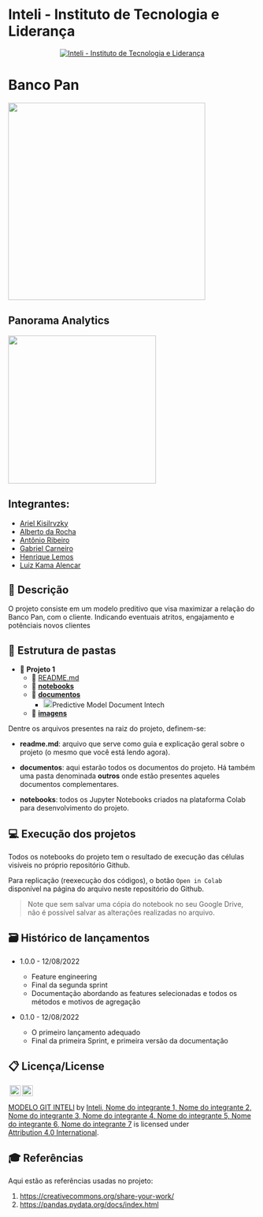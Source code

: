 # Inteli - Instituto de Tecnologia e Liderança 

<p align="center">
<a href= "https://www.inteli.edu.br/"><img src="https://www.inteli.edu.br/wp-content/uploads/2021/08/20172028/marca_1-2.png" alt="Inteli - Instituto de Tecnologia e Liderança" border="0"></a>
</p>

# Banco Pan
<img src="https://github.com/2022M3T1/Projeto1/blob/main/imagens/banco-pan-logo-8.png?raw=true" width="400px">

## Panorama Analytics
<img src="https://github.com/2022M3T1/Projeto1/blob/main/imagens/logo.jpeg?raw=true" width="300px">

## Integrantes: 
- <a href="">Ariel Kisilrvzky</a>
- <a href="https://www.linkedin.com/in/alberto-da-rocha-miranda-angrysine/">Alberto da Rocha</a>
- <a href="https://www.linkedin.com/in/antonioribeiro893/">Antônio Ribeiro</a> 
- <a href="https://www.linkedin.com/in/gabecarneiro/">Gabriel Carneiro</a> 
- <a href="https://www.linkedin.com/in/henriquelfmatias/">Henrique Lemos</a>
- <a href="https://www.linkedin.com/in/luiz-k-alencar/">Luiz Kama Alencar</a> 


## 📝 Descrição

O projeto consiste em um modelo preditivo que visa maximizar a relação do Banco Pan, com o cliente. Indicando eventuais atritos, engajamento e potênciais novos clientes

## 📁 Estrutura de pastas

- 📂 __Projeto 1__
   - 📄 [README.md](README.md)
   - 📂 __[notebooks](notebooks/)__
   - 📂 __[documentos](documentos/)__
      - <a><img src="https://user-images.githubusercontent.com/99209356/174968401-abc5cae1-7a1e-4f06-aca6-c859c993c038.svg" width="18px" height="18px">Predictive Model Document</a> 
      Intech</a> 
   - 📁 __[imagens](imagens/)__
   

Dentre os arquivos presentes na raiz do projeto, definem-se:

- <b>readme.md</b>: arquivo que serve como guia e explicação geral sobre o projeto (o mesmo que você está lendo agora).

- <b>documentos</b>: aqui estarão todos os documentos do projeto. Há também uma pasta denominada <b>outros</b> onde estão presentes aqueles documentos complementares.

- <b>notebooks</b>: todos os Jupyter Notebooks criados na plataforma Colab para desenvolvimento do projeto.

## 💻 Execução dos projetos

Todos os notebooks do projeto tem o resultado de execução das células visíveis no próprio repositório Github.

Para replicação (reexecução dos códigos), o botão `Open in Colab` disponível na página do arquivo neste repositório do Github.
> Note que sem salvar uma cópia do notebook no seu Google Drive, não é possível salvar as alterações realizadas no arquivo.

## 🗃 Histórico de lançamentos

* 1.0.0 - 12/08/2022
    * Feature engineering
    * Final da segunda sprint
    * Documentação abordando as features selecionadas e todos os métodos e motivos de agregação
    
* 0.1.0 - 12/08/2022
    * O primeiro lançamento adequado
    * Final da primeira Sprint, e primeira versão da documentação


## 📋 Licença/License

<img style="height:22px!important;margin-left:3px;vertical-align:text-bottom;" src="https://mirrors.creativecommons.org/presskit/icons/cc.svg?ref=chooser-v1"><img style="height:22px!important;margin-left:3px;vertical-align:text-bottom;" src="https://mirrors.creativecommons.org/presskit/icons/by.svg?ref=chooser-v1"><p xmlns:cc="http://creativecommons.org/ns#" xmlns:dct="http://purl.org/dc/terms/"><a property="dct:title" rel="cc:attributionURL" href="https://github.com/Spidus/Teste_Final_1">MODELO GIT INTELI</a> by <a rel="cc:attributionURL dct:creator" property="cc:attributionName" href="https://www.yggbrasil.com.br/vr">Inteli, Nome do integrante 1, Nome do integrante 2, Nome do integrante 3, Nome do integrante 4, Nome do integrante 5, Nome do integrante 6, Nome do integrante 7</a> is licensed under <a href="http://creativecommons.org/licenses/by/4.0/?ref=chooser-v1" target="_blank" rel="license noopener noreferrer" style="display:inline-block;">Attribution 4.0 International</a>.</p>

## 🎓 Referências

Aqui estão as referências usadas no projeto:

1. <https://creativecommons.org/share-your-work/>
2. <https://pandas.pydata.org/docs/index.html>
